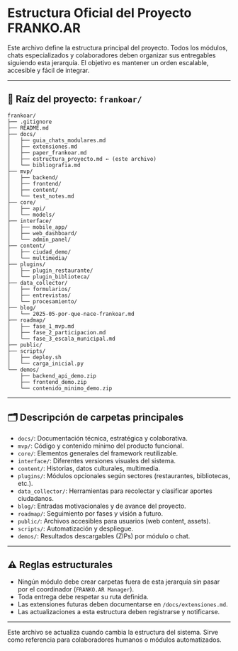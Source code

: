 # Estructura Oficial del Proyecto FRANKO.AR

Este archivo define la estructura principal del proyecto. Todos los módulos, chats especializados y colaboradores deben organizar sus entregables siguiendo esta jerarquía. El objetivo es mantener un orden escalable, accesible y fácil de integrar.

---

## 📁 Raíz del proyecto: `frankoar/`

```
frankoar/
├── .gitignore
├── README.md
├── docs/
│   ├── guia_chats_modulares.md
│   ├── extensiones.md
│   ├── paper_frankoar.md
│   ├── estructura_proyecto.md ← (este archivo)
│   └── bibliografia.md
├── mvp/
│   ├── backend/
│   ├── frontend/
│   ├── content/
│   └── test_notes.md
├── core/
│   ├── api/
│   └── models/
├── interface/
│   ├── mobile_app/
│   ├── web_dashboard/
│   └── admin_panel/
├── content/
│   ├── ciudad_demo/
│   └── multimedia/
├── plugins/
│   ├── plugin_restaurante/
│   └── plugin_biblioteca/
├── data_collector/
│   ├── formularios/
│   ├── entrevistas/
│   └── procesamiento/
├── blog/
│   └── 2025-05-por-que-nace-frankoar.md
├── roadmap/
│   ├── fase_1_mvp.md
│   ├── fase_2_participacion.md
│   └── fase_3_escala_municipal.md
├── public/
├── scripts/
│   ├── deploy.sh
│   └── carga_inicial.py
└── demos/
    ├── backend_api_demo.zip
    ├── frontend_demo.zip
    └── contenido_minimo_demo.zip
```

---

## 🗂️ Descripción de carpetas principales

* `docs/`: Documentación técnica, estratégica y colaborativa.
* `mvp/`: Código y contenido mínimo del producto funcional.
* `core/`: Elementos generales del framework reutilizable.
* `interface/`: Diferentes versiones visuales del sistema.
* `content/`: Historias, datos culturales, multimedia.
* `plugins/`: Módulos opcionales según sectores (restaurantes, bibliotecas, etc.).
* `data_collector/`: Herramientas para recolectar y clasificar aportes ciudadanos.
* `blog/`: Entradas motivacionales y de avance del proyecto.
* `roadmap/`: Seguimiento por fases y visión a futuro.
* `public/`: Archivos accesibles para usuarios (web content, assets).
* `scripts/`: Automatización y despliegue.
* `demos/`: Resultados descargables (ZIPs) por módulo o chat.

---

## ⚠️ Reglas estructurales

* Ningún módulo debe crear carpetas fuera de esta jerarquía sin pasar por el coordinador (`FRANKO.AR Manager`).
* Toda entrega debe respetar su ruta definida.
* Las extensiones futuras deben documentarse en `/docs/extensiones.md`.
* Las actualizaciones a esta estructura deben registrarse y notificarse.

---

Este archivo se actualiza cuando cambia la estructura del sistema. Sirve como referencia para colaboradores humanos o módulos automatizados.

